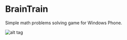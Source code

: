 BrainTrain
==========

Simple math problems solving game for Windows Phone.

![alt tag](http://cdn.marketplaceimages.windowsphone.com/v8/images/b3921efc-0446-4e21-ae66-22c54b3b311a?imageType=ws_screenshot_large&rotation=0)
